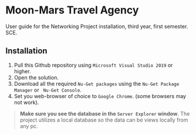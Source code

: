 ﻿# Moon-Mars Travel Agency
User guide for the Networking Project installation, third year, first semester.
SCE.



## Installation

1. Pull this Github repository using `Microsoft Visual Studio 2019` or higher.
1. Open the solution.
1. Download all the required `Nu-Get packages` using the `Nu-Get Package Manager` or ` Nu-Get Console`.
1. Set you web-browser of choice to `Google Chrome`. (some browsers may not work).

> **Make sure you see the database in the `Server Explorer` window**. The project utilizes a local database so the data can be views locally from any pc.


